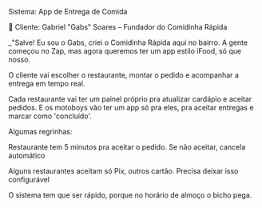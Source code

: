 Sistema: App de Entrega de Comida

🧔 Cliente: Gabriel "Gabs" Soares – Fundador do Comidinha Rápida

_"Salve! Eu sou o Gabs, criei o Comidinha Rápida aqui no bairro. A gente começou no Zap, mas agora queremos ter um app estilo iFood, só que nosso.

O cliente vai escolher o restaurante, montar o pedido e acompanhar a entrega em tempo real.

Cada restaurante vai ter um painel próprio pra atualizar cardápio e aceitar pedidos. E os motoboys vão ter um app só pra eles, pra aceitar entregas e marcar como 'concluído'.

Algumas regrinhas:

Restaurante tem 5 minutos pra aceitar o pedido. Se não aceitar, cancela automático

Alguns restaurantes aceitam só Pix, outros cartão. Precisa deixar isso configurável

O sistema tem que ser rápido, porque no horário de almoço o bicho pega.
